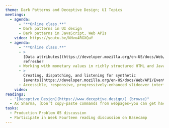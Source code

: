 ```yaml
---
theme: Dark Patterns and Deceptive Design; UI Topics
meetings:
  - agenda:
      - "**Online class.**"
      - Dark patterns in UI design
      - Dark patterns in JavaScript, Web APIs
    video: https://youtu.be/NHvu4RGXQaY
  - agenda:
      - "**Online class.**"
      - >
        [Data attributes](https://developer.mozilla.org/en-US/docs/Web/HTML/Global_attributes/data-*)
        refresher
      - Working with monetary values in richly structured HTML and JavaScript
      - >
        Creating, dispatching, and listening for synthetic
        [events](https://developer.mozilla.org/en-US/docs/Web/API/Event/Event)
      - Accessible, responsive, progressively-enhanced slideover interface designs
    video:
readings:
  - "[Deceptive Design](https://www.deceptive.design/) (browse)"
  - Ax Sharma, [Don’t copy-paste commands from webpages—you can get hacked](https://www.bleepingcomputer.com/news/security/dont-copy-paste-commands-from-webpages-you-can-get-hacked/)
tasks:
  - Production Problem 05 discussion
  - Participate in Week Fourteen reading discussion on Basecamp
---
```

